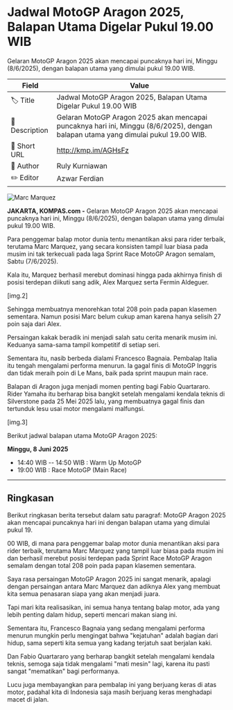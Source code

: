 # Jadwal MotoGP Aragon 2025, Balapan Utama Digelar Pukul 19.00 WIB

Gelaran MotoGP Aragon 2025 akan mencapai puncaknya hari ini, Minggu (8/6/2025), dengan balapan utama yang dimulai pukul 19.00 WIB.

| Field         | Value                                                       |
|---------------|-------------------------------------------------------------|
| 🏷️ Title       | Jadwal MotoGP Aragon 2025, Balapan Utama Digelar Pukul 19.00 WIB |
| 📝 Description | Gelaran MotoGP Aragon 2025 akan mencapai puncaknya hari ini, Minggu (8/6/2025), dengan balapan utama yang dimulai pukul 19.00 WIB. |
| 🔗 Short URL   | http://kmp.im/AGHsFz |
| 👤 Author      | Ruly Kurniawan |
| ✏️ Editor      | Azwar Ferdian |

![Marc Marquez](https://asset.kompas.com/crops/dKjQc3NYfi1EMmUbMo8KPMjfak8=/0x374:1080x1094/750x500/data/photo/2025/05/11/68209c84d3d30.jpg)

**JAKARTA, KOMPAS.com -** Gelaran MotoGP Aragon 2025 akan mencapai puncaknya hari ini, Minggu (8/6/2025), dengan balapan utama yang dimulai pukul 19.00 WIB.

Para penggemar balap motor dunia tentu menantikan aksi para rider terbaik, terutama Marc Marquez, yang secara konsisten tampil luar biasa pada musim ini tak terkecuali pada laga Sprint Race MotoGP Aragon semalam, Sabtu (7/6/2025).

Kala itu, Marquez berhasil merebut dominasi hingga pada akhirnya finish di posisi terdepan diikuti sang adik, Alex Marquez serta Fermin Aldeguer.

\[img.2\]

Sehingga membuatnya menorehkan total 208 poin pada papan klasemen sementara. Namun posisi Marc belum cukup aman karena hanya selisih 27 poin saja dari Alex.

Persaingan kakak beradik ini menjadi salah satu cerita menarik musim ini. Keduanya sama-sama tampil kompetitif di setiap seri.

Sementara itu, nasib berbeda dialami Francesco Bagnaia. Pembalap Italia itu tengah mengalami performa menurun. Ia gagal finis di MotoGP Inggris dan tidak meraih poin di Le Mans, baik pada sprint maupun main race.

Balapan di Aragon juga menjadi momen penting bagi Fabio Quartararo. Rider Yamaha itu berharap bisa bangkit setelah mengalami kendala teknis di Silverstone pada 25 Mei 2025 lalu, yang membuatnya gagal finis dan tertunduk lesu usai motor mengalami malfungsi.

\[img.3\]

Berikut jadwal balapan utama MotoGP Aragon 2025:

**Minggu, 8 Juni 2025**

- 14:40 WIB -- 14:50 WIB : Warm Up MotoGP
- 19:00 WIB : Race MotoGP (Main Race)

---
## Ringkasan

Berikut ringkasan berita tersebut dalam satu paragraf: MotoGP Aragon 2025 akan mencapai puncaknya hari ini dengan balapan utama yang dimulai pukul 19.

00 WIB, di mana para penggemar balap motor dunia menantikan aksi para rider terbaik, terutama Marc Marquez yang tampil luar biasa pada musim ini dan berhasil merebut posisi terdepan pada Sprint Race MotoGP Aragon semalam dengan total 208 poin pada papan klasemen sementara.



Saya rasa persaingan MotoGP Aragon 2025 ini sangat menarik, apalagi dengan persaingan antara Marc Marquez dan adiknya Alex yang membuat kita semua penasaran siapa yang akan menjadi juara.

 Tapi mari kita realisasikan, ini semua hanya tentang balap motor, ada yang lebih penting dalam hidup, seperti mencari makan siang ini.

 Sementara itu, Francesco Bagnaia yang sedang mengalami performa menurun mungkin perlu mengingat bahwa "kejatuhan" adalah bagian dari hidup, sama seperti kita semua yang kadang terjatuh saat berjalan kaki.

 Dan Fabio Quartararo yang berharap bangkit setelah mengalami kendala teknis, semoga saja tidak mengalami "mati mesin" lagi, karena itu pasti sangat "mematikan" bagi performanya.

 Lucu juga membayangkan para pembalap ini yang berjuang keras di atas motor, padahal kita di Indonesia saja masih berjuang keras menghadapi macet di jalan.
